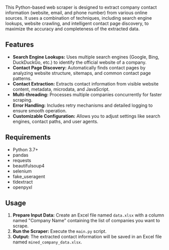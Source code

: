 This Python-based web scraper is designed to extract company contact information (website, email, and phone number) from various online sources. It uses a combination of techniques, including search engine lookups, website crawling, and intelligent contact page discovery, to maximize the accuracy and completeness of the extracted data.

## Features

* **Search Engine Lookups:** Uses multiple search engines (Google, Bing, DuckDuckGo, etc.) to identify the official website of a company.
* **Contact Page Discovery:**  Automatically finds contact pages by analyzing website structure, sitemaps, and common contact page patterns.
* **Contact Extraction:** Extracts contact information from visible website content, metadata, microdata, and JavaScript.
* **Multi-threading:** Processes multiple companies concurrently for faster scraping.
* **Error Handling:** Includes retry mechanisms and detailed logging to ensure smooth operation.
* **Customizable Configuration:** Allows you to adjust settings like search engines, contact paths, and user agents.

## Requirements

* Python 3.7+
* pandas
* requests
* beautifulsoup4
* selenium
* fake_useragent
* tldextract
* openpyxl

## Usage

1. **Prepare Input Data:** Create an Excel file named `data.xlsx` with a column named "Company Name" containing the list of companies you want to scrape.
2. **Run the Scraper:** Execute the `main.py` script.
3. **Output:** The extracted contact information will be saved in an Excel file named `mined_company_data.xlsx`.

